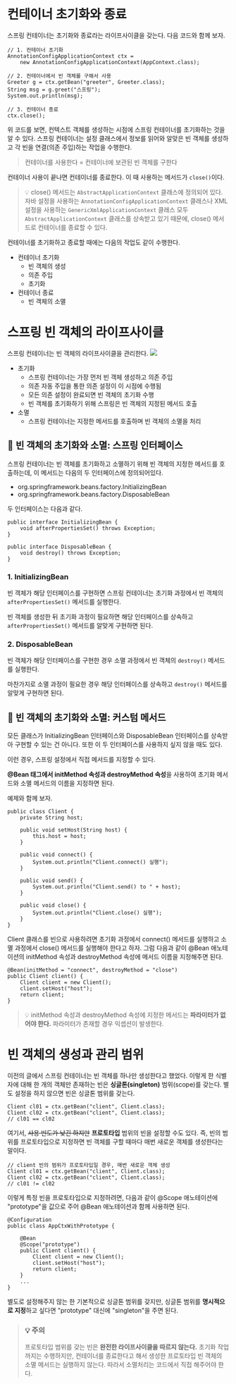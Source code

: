 # 컨테이너 초기화와 종료
스프링 컨테이너는 초기화와 종료라는 라이프사이클을 갖는다. 
다음 코드와 함께 보자.
```
// 1. 컨테이너 초기화
AnnotationConfigApplicationContext ctx = 
	new AnnotationConfigApplicationContext(AppContext.class);
    
// 2. 컨테이너에서 빈 객체를 구해서 사용
Greeter g = ctx.getBean("greeter", Greeter.class);
String msg = g.greet("스프링");
System.out.println(msg);

// 3. 컨테이너 종료
ctx.close();
```
위 코드를 보면, 컨텍스트 객체를 생성하는 시점에 스프링 컨테이너를 초기화하는 것을 알 수 있다. 스프링 컨테이너는 설정 클래스에서 정보를 읽어와 알맞은 빈 객체를 생성하고 각 빈을 연결(의존 주입)하는 작업을 수행한다.

> 컨테이너를 사용한다 = 컨테이너에 보관된 빈 객체를 구한다

컨테이너 사용이 끝나면 컨테이너를 종료한다. 이 때 사용하는 메서드가 ```close()```이다. 
> 💡 close() 메서드는 ```AbstractApplicationContext``` 클래스에 정의되어 있다. 자바 설정을 사용하는 ```AnnotationConfigApplicationContext``` 클래스나 XML 설정을 사용하는 ```GenericXmlApplicationContext``` 클래스 모두 ```AbstractApplicationContext``` 클래스를 상속받고 있기 때문에, close() 메서드로 컨테이너를 종료할 수 있다.

컨테이너를 초기화하고 종료할 때에는 다음의 작업도 같이 수행한다.
- 컨테이너 초기화
	- 빈 객체의 생성
 	- 의존 주입
 	- 초기화
- 컨테이너 종료
	- 빈 객체의 소멸

# 스프링 빈 객체의 라이프사이클
스프링 컨테이너는 빈 객체의 라이프사이클을 관리한다.
![](https://images.velog.io/images/nanaeu/post/c2cedb20-b205-456b-82e2-064fc2058efe/image.png)
- 초기화
	- 스프링 컨테이너는 가장 먼저 빈 객체 생성하고 의존 주입
	- 의존 자동 주입을 통한 의존 설정이 이 시점에 수행됨
	- 모든 의존 설정이 완료되면 빈 객체의 초기화 수행
	- 빈 객체를 초기화하기 위해 스프링은 빈 객체의 지정된 메서드 호출
- 소멸
	- 스프링 컨테이너는 지정한 메서드를 호출하며 빈 객체의 소멸을 처리
## 🎈 빈 객체의 초기화와 소멸: 스프링 인터페이스
스프링 컨테이너는 빈 객체를 초기화하고 소멸하기 위해 빈 객체의 지정한 메서드를 호출하는데, 이 메서드는 다음의 두 인터페이스에 정의되어있다.
- org.springframework.beans.factory.InitializingBean
- org.springframework.beans.factory.DisposableBean

두 인터페이스는 다음과 같다.
```
public interface InitializingBean {
	void afterPropertiesSet() throws Exception;
}

public interface DisposableBean {
	void destroy() throws Exception;
}
```
### 1. InitializingBean
빈 객체가 해당 인터페이스를 구현하면 스프링 컨테이너는 초기화 과정에서 빈 객체의 ```afterPropertiesSet()``` 메서드를 실행한다. 

빈 객체를 생성한 뒤 초기화 과정이 필요하면 해당 인터페이스를 상속하고 ```afterPropertiesSet()``` 메서드를 알맞게 구현하면 된다.
### 2. DisposableBean
빈 객체가 해당 인터페이스를 구현한 경우 소멸 과정에서 빈 객체의 ```destroy()``` 메서드를 실행한다.

마찬가지로 소멸 과정이 필요한 경우 해당 인터페이스를 상속하고 ```destroy()``` 메서드를 알맞게 구현하면 된다.

## 🎈 빈 객체의 초기화와 소멸: 커스텀 메서드
모든 클래스가 InitializingBean 인터페이스와 DisposableBean 인터페이스를 상속받아 구현할 수 있는 건 아니다. 또한 이 두 인터페이스를 사용하지 싶지 않을 때도 있다.

이런 경우, 스프링 설정에서 직접 메서드를 지정할 수 있다.

**@Bean 태그에서 initMethod 속성과 destroyMethod 속성**을 사용하여 초기화 메서드와 소멸 메서드의 이름을 지정하면 된다.

예제와 함께 보자.

```
public class Client {
    private String host;
    
    public void setHost(String host) {
    	this.host = host;
    }
    
    public void connect() {
    	System.out.println("Client.connect() 실행");
    }
    
    public void send() {
    	System.out.println("Client.send() to " + host);
    }
    
    public void close() {
    	System.out.println("Client.close() 실행");
    }
}
```
Client 클래스를 빈으로 사용하려면 초기화 과정에서 connect() 메서드를 실행하고 소멸 과정에서 close() 메서드를 실행해야 한다고 하자. 그럼 다음과 같이 @Bean 애노테이션의 initMethod 속성과 destroyMethod 속성에 메서드 이름을 지정해주면 된다.
```
@Bean(initMethod = "connect", destroyMethod = "close")
public Client client() {
    Client client = new Client();
    client.setHost("host");
    return client;
}
```
> 💡 initMethod 속성과 destroyMethod 속성에 지정한 메서드는 **파라미터가 없어야 한다.** 파라미터가 존재할 경우 익셉션이 발생한다.

# 빈 객체의 생성과 관리 범위
이전의 글에서 스프링 컨테이너는 빈 객체를 하나만 생성한다고 했었다. 이렇게 한 식별자에 대해 한 개의 객체만 존재하는 빈은 **싱글톤(singleton)** 범위(scope)를 갖는다. 별도 설정을 하지 않으면 빈은 싱글톤 범위를 갖는다. 
```
Client cl01 = ctx.getBean("client", Client.class);
Client cl02 = ctx.getBean("client", Client.class);
// cl01 == cl02
```

여기서, ~~사용 빈도가 낮긴 하지만~~ **프로토타입** 범위의 빈을 설정할 수도 있다. 즉, 빈의 범위를 프로토타입으로 지정하면 빈 객체를 구할 때마다 매번 새로운 객체를 생성한다는 말이다. 

```
// client 빈의 범위가 프로토타입일 경우, 매번 새로운 객체 생성
Client cl01 = ctx.getBean("client", Client.class);
Client cl02 = ctx.getBean("client", Client.class);
// cl01 != cl02
```

이렇게 특정 빈을 프로토타입으로 지정하려면, 다음과 같이 @Scope 애노테이션에 "prototype"을 값으로 주어 @Bean 애노테이션과 함께 사용하면 된다.

```
@Configuration
public class AppCtxWithPrototype {
    
    @Bean
    @Scope("prototype")
    public Client client() {
   		Client client = new Client();
        client.setHost("host");
        return client;
    }
    ...
}
```
별도로 설정해주지 않는 한 기본적으로 싱글톤 범위를 갖지만, 
싱글톤 범위를 **명시적으로 지정**하고 싶다면 "prototype" 대신에 "singleton"을 주면 된다.

> ### 💡 주의
> 프로토타입 범위를 갖는 빈은 **완전한 라이프사이클을 따르지 않는다.**
> 초기화 작업까지는 수행하지만, 컨테이너를 종료한다고 해서 생성한 프로토타입 빈 객체의 소멸 메서드는 실행하지 않는다. 따라서 소멸처리는 코드에서 직접 해주어야 한다.
